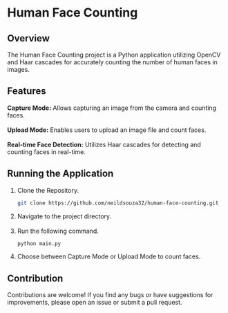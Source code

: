 # Human Face Counting

## Overview
The Human Face Counting project is a Python application utilizing OpenCV and Haar cascades for accurately counting the number of human faces in images.

## Features
**Capture Mode:** Allows capturing an image from the camera and counting faces.</br>  </br>
**Upload Mode:** Enables users to upload an image file and count faces.</br>  </br>
**Real-time Face Detection:** Utilizes Haar cascades for detecting and counting faces in real-time.</br>

## Running the Application

1. Clone the Repository.
   ```bash
   git clone https://github.com/neildsouza32/human-face-counting.git
   ```
2. Navigate to the project directory.  </br>  </br>
3. Run the following command.
   ```bash
   python main.py
   ```
4. Choose between Capture Mode or Upload Mode to count faces.

## Contribution
Contributions are welcome! If you find any bugs or have suggestions for improvements, please open an issue or submit a pull request.
